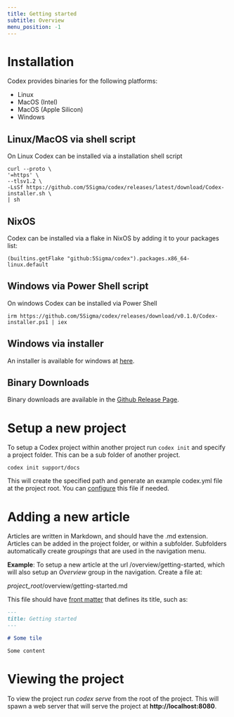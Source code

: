 ```yaml
---
title: Getting started
subtitle: Overview
menu_position: -1
---
```


# Installation

Codex provides binaries for the following platforms:

- Linux
- MacOS (Intel)
- MacOS (Apple Silicon)
- Windows

## Linux/MacOS via shell script 

On Linux Codex can be installed via a installation shell script

```
curl --proto \
'=https' \
--tlsv1.2 \
-LsSf https://github.com/5Sigma/codex/releases/latest/download/Codex-installer.sh \
| sh
```


## NixOS

Codex can be installed via a flake in NixOS by adding it to your packages list: 

```
(builtins.getFlake "github:5Sigma/codex").packages.x86_64-linux.default

```


## Windows via Power Shell script

On windows Codex can be installed via Power Shell 

```
irm https://github.com/5Sigma/codex/releases/download/v0.1.0/Codex-installer.ps1 | iex
```

## Windows via installer

An installer is available for windows at [here](https://github.com/5Sigma/codex/releases/latest/download/Codex-x86_64-pc-windows-msvc.zip).


## Binary Downloads

Binary downloads are available in the [Github Release Page](https://github.com/5Sigma/codex/releases/latest).

# Setup a new project

To setup a Codex project within another project run `codex init` and specify 
a project folder. This can be a sub folder of another project. 

```
codex init support/docs
```

This will create the specified path and generate an example codex.yml file at 
the project root. You can [configure](/overview/codex-yml) this file if needed.

# Adding a new article

Articles are written in Markdown, and should have the .md extension.
Articles can be added in the project folder, or within a subfolder. Subfolders
automatically create _groupings_ that are used in the navigation menu. 

**Example**: To setup a new article at the url /overview/getting-started, which
will also setup an _Overview_ group in the navigation. Create a file at:

_project_root_/overview/getting-started.md

This file should have [front matter](/config/frontmatter) that defines its title, such as:

```Markdown
---
title: Getting started
---

# Some tile

Some content
```

# Viewing the project

To view the project run _codex serve_ from the root of the project. This will 
spawn a web server that will serve the project at **http://localhost:8080**.

